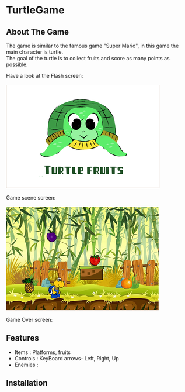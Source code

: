 # TurtleGame

## About The Game

The game is similar to the famous game "Super Mario", in this game the main character is turtle. </br>
The goal of the turtle is to collect fruits and score as many points as possible.

Have a look at the Flash screen:</br>
</br>
![Image](/TurtleGame/MyGameImg/FlashScreen.png)

Game scene screen:</br></br>
![Image](/TurtleGame/MyGameImg/Screens.png)

Game Over screen:</br>




## Features

* Items : Platforms, fruits
* Controls : KeyBoard arrows- Left, Right, Up
* Enemies :

## Installation
